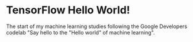 # TensorFlow Hello World!
The start of my machine learning studies following the Google Developers codelab "Say hello to the "Hello world" of machine learning".
